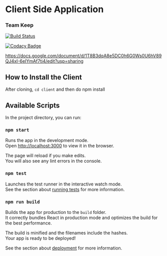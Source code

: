<h1>Client Side Application</h1> 
<h3>Team Keep</h3>

[![Build Status](https://travis-ci.org/keepid/keepid_client.svg?branch=master)](https://travis-ci.org/keepid/keepid_client)

[![Codacy Badge](https://api.codacy.com/project/badge/Grade/fa3d458398184301aa386a953dda4286)](https://www.codacy.com?utm_source=github.com&amp;utm_medium=referral&amp;utm_content=crchong1/keepid_client&amp;utm_campaign=Badge_Grade)

https://docs.google.com/document/d/1T8B3dqA8e5DC0h6G0Ws0U6hV89QJ4xI-6eIYmAf7ti4/edit?usp=sharing 

## How to Install the Client
After cloning, `cd client` and then do npm install



## Available Scripts

In the project directory, you can run:

### `npm start`

Runs the app in the development mode.<br />
Open [http://localhost:3000](http://localhost:3000) to view it in the browser.

The page will reload if you make edits.<br />
You will also see any lint errors in the console.

### `npm test`

Launches the test runner in the interactive watch mode.<br />
See the section about [running tests](https://facebook.github.io/create-react-app/docs/running-tests) for more information.

### `npm run build`

Builds the app for production to the `build` folder.<br />
It correctly bundles React in production mode and optimizes the build for the best performance.

The build is minified and the filenames include the hashes.<br />
Your app is ready to be deployed!

See the section about [deployment](https://facebook.github.io/create-react-app/docs/deployment) for more information.
